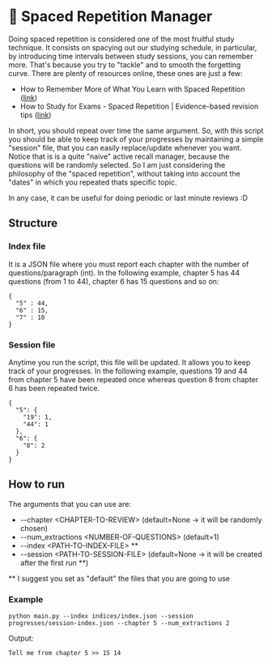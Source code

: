 # :loudspeaker: Spaced Repetition Manager

Doing spaced repetition is considered one of the most fruitful study technique. It consists on spacying out our studying schedule, in particular, by introducing time intervals between study sessions, you can remember more. That's because you try to "tackle" and to smooth the forgetting curve. 
There are plenty of resources online, these ones are just a few:
* How to Remember More of What You Learn with Spaced Repetition ([link](https://collegeinfogeek.com/spaced-repetition-memory-technique/))
* How to Study for Exams - Spaced Repetition | Evidence-based revision tips ([link](https://www.youtube.com/watch?v=Z-zNHHpXoMM))

In short, you should repeat over time the same argument. So, with this script you should be able to keep track of your progresses by maintaining a simple "session" file, that you can easily replace/update whenever you want. Notice that is is a quite "naive" active recall manager, because the questions will be randomly selected. So I am just considering the philosophy of the "spaced repetition", without taking into account the "dates" in which you repeated thats specific topic. 

In any case, it can be useful for doing periodic or last minute reviews  :D

## Structure

### Index file
It is a JSON file where you must report each chapter with the number of questions/paragraph (int). In the following example, chapter 5 has 44 questions (from 1 to 44), chapter 6 has 15 questions and so on: 
```
{
  "5" : 44,
  "6" : 15,
  "7" : 10
}
```

### Session file
Anytime you run the script, this file will be updated. It allows you to keep track of your progresses. In the following example, questions 19 and 44 from chapter 5 have been repeated once whereas question 8 from chapter 6 has been repeated twice.  
```
{
  "5": {
    "19": 1,
    "44": 1
  },
  "6": {
    "8": 2
  }
}
```

## How to run

The arguments that you can use are:
* --chapter \<CHAPTER-TO-REVIEW\> (default=None -> it will be randomly chosen)
* --num_extractions \<NUMBER-OF-QUESTIONS\> (default=1)
* --index \<PATH-TO-INDEX-FILE\> **
* --session \<PATH-TO-SESSION-FILE\> (default=None -> it will be created after the first run **)

\*\* I suggest you set as "default" the files that you are going to use 

### Example
```
python main.py --index indices/index.json --session progresses/session-index.json --chapter 5 --num_extractions 2
```

Output: 
```
Tell me from chapter 5 >> 15 14
```
